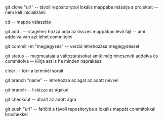 git clone  "url"
    -- távoli repositorybol lokális mappába másolja a projektet
    -- nem kell inicializálni

cd 
  -- mappa választás

git add .
   -- stagehez hozzá adja az összes mappában lévő fájl
   -- ami addolva van azt lehet commitolni

git commit -m  "megjegyzés"
    -- verzió létrehozása megjegyzéssel

git status
    -- megmuataja a változtatásokat amik még nincsenek addolva és commitolva
    -- kiírja azt is ha minden naprakész

clear
    -- törli a terminál sorait

git branch "name"
   -- létrehozza az ágat az adott névvel

git branch 
    -- listázza az ágakat

git checkout 
    -- átvált az adott ágra

git push "url"
    -- feltölti a távoli repositoryba a lokális mappát commitokkal brachekkel
